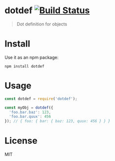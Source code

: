 # dotdef [![Build Status](https://travis-ci.org/nescalante/dotdef.svg?branch=master)](https://travis-ci.org/nescalante/dotdef)

> Dot definition for objects

# Install

Use it as an npm package:

```shell
npm install dotdef
```

# Usage

```js
const dotdef = require('dotdef');

const myObj = dotdef({
  'foo.bar.baz': 123,
  'foo.bar.quux': 456
}); // { foo: { bar: { baz: 123, quux: 456 } } }
```

# License

MIT
